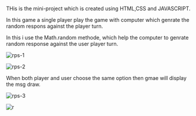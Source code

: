 THis is the mini-project which is created using HTML,CSS and JAVASCRIPT.

In this game a single player play the game with computer which genrate the random respons against the player turn.

In this i use the Math.random methode, which help the computer to genrate random response against the user player turn.


![rps-1](https://github.com/Qaiyum12/Rock-Paper-Cisor/assets/116949654/f39d01df-c22f-4331-854a-65fa946166d5)


![rps-2](https://github.com/Qaiyum12/Rock-Paper-Cisor/assets/116949654/6050e7dc-2663-4e01-81c8-966733deb1f0)


When both player and user choose the same option then gmae will display the msg draw.


![rps-3](https://github.com/Qaiyum12/Rock-Paper-Cisor/assets/116949654/f46b369b-25db-495a-98f3-836ad72d58eb)


![r](https://github.com/Qaiyum12/Rock-Paper-Cisor/assets/116949654/afb09ace-9a8d-4d92-8f36-b4c80e9d44e0)
